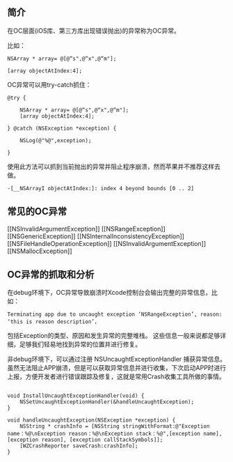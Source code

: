 
## 简介
在OC层面(iOS库、第三方库出现错误抛出)的异常称为OC异常。

比如：
```objc
NSArray * array= @[@“s",@“x",@“m"];
						 
[array objectAtIndex:4];
```

OC异常可以用try-catch抓住：

```objc
@try {
	
	NSArray * array= @[@“s",@“x",@“m"];
	[array objectAtIndex:4];
							 
} @catch (NSException *exception) {
	
	NSLog(@"%@",exception);
	
}
```

使用此方法可以抓到当前抛出的异常并阻止程序崩溃，然而苹果并不推荐这样去做。

```
-[__NSArrayI objectAtIndex:]: index 4 beyond bounds [0 .. 2]
```


## 常见的OC异常
[[NSInvalidArgumentException]]
[[NSRangeException]]
[[NSGenericException]]
[[NSInternalInconsistencyException]]
[[NSFileHandleOperationException]]
[[NSInvalidArgumentException]]
[[NSMallocException]]


## OC异常的抓取和分析
在debug环境下，OC异常导致崩溃时Xcode控制台会输出完整的异常信息，比如：
```
Terminating app due to uncaught exception ‘NSRangeException’, reason: ‘this is reason description’，
```
包括Exception的类型、原因和发生异常的完整堆栈。
这些信息一般来说都足够详细，足够我们轻易地找到异常的位置并进行修复。


非debug环境下，可以通过注册 NSUncaughtExceptionHandler 捕获异常信息。虽然无法阻止APP崩溃，但是可以获取异常信息并进行收集，下次启动APP时进行上报，方便开发者进行错误跟踪及修复，这就是常用Crash收集工具所做的事情。

```objc

void InstallUncaughtExceptionHandler(void) {
	NSSetUncaughtExceptionHandler(&handleUncaughtException);
}

void handleUncaughtException(NSException *exception) {
	NSString * crashInfo = [NSString stringWithFormat:@"Exception name：%@\nException reason：%@\nException stack：%@",[exception name], [exception reason], [exception callStackSymbols]];
	[WZCrashReporter saveCrash:crashInfo];
}

```
